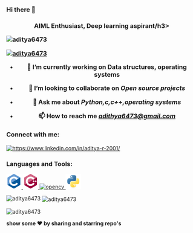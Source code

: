 ### Hi there 👋

<h3 align="center">AIML Enthusiast, Deep learning aspirant/h3>

<p align="left"> <img src="https://komarev.com/ghpvc/?username=aditya6473&label=Profile%20views&color=0e75b6&style=flat" alt="aditya6473" /> </p>

<p align="left"> <a href="https://github.com/ryo-ma/github-profile-trophy"><img src="https://github-profile-trophy.vercel.app/?username=aditya6473" alt="aditya6473" /></a> </p>

- 🔭 I’m currently working on Data structures, operating systems

- 👯 I’m looking to collaborate on *Open source projects*

- 💬 Ask me about *Python,c,c++,operating systems*

- 📫 How to reach me *adithya6473@gmail.com*

<h3 align="left">Connect with me:</h3>
<p align="left">
<a href="https://www.linkedin.com/in/aditya-r-2001/" target="blank"><img align="center" src="https://cdn.jsdelivr.net/npm/simple-icons@3.0.1/icons/linkedin.svg" alt="https://www.linkedin.com/in/aditya-r-2001/" height="30" width="40" /></a>
</p>

<h3 align="left">Languages and Tools:</h3>
<p align="left"> <a href="https://www.cprogramming.com/" target="_blank"> <img src="https://raw.githubusercontent.com/devicons/devicon/master/icons/c/c-original.svg" alt="c" width="40" height="40"/> </a> <a href="https://www.w3schools.com/cpp/" target="_blank"> <img src="https://raw.githubusercontent.com/devicons/devicon/master/icons/cplusplus/cplusplus-original.svg" alt="cplusplus" width="40" height="40"/> </a> <a href="https://opencv.org/" target="_blank"> <img src="https://www.vectorlogo.zone/logos/opencv/opencv-icon.svg" alt="opencv" width="40" height="40"/> </a> <a href="https://www.python.org" target="_blank"> <img src="https://raw.githubusercontent.com/devicons/devicon/master/icons/python/python-original.svg" alt="python" width="40" height="40"/> </a> </p>

<p><img align="left" src="https://github-readme-stats.vercel.app/api/top-langs?username=aditya6473&show_icons=true&locale=en&layout=compact" alt="aditya6473" /></p>

<p>&nbsp;<img align="center" src="https://github-readme-stats.vercel.app/api?username=aditya6473&show_icons=true&locale=en" alt="aditya6473" /></p>

<p><img align="center" src="https://github-readme-streak-stats.herokuapp.com/?user=aditya6473&"  alt="aditya6473" /></p>
<b>show some ❤ by sharing and starring repo's</b>
